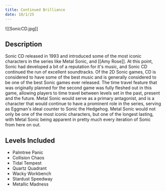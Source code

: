 ```yaml
---
title: Continued Brilliance
date: 10/1/25
---
```



![[SonicCD.jpg]]

## Description

Sonic CD released in 1993 and introduced some of the most iconic characters in the series like Metal Sonic, and [[Amy Rose]]. At this point, Sonic had developed a bit of a reputation for it's music, and Sonic CD continued the run of excellent soundtracks. Of the 2D Sonic games, CD is considered to have some of the best music and is generally considered to be one of the best Sonic games ever released. The time travel feature that was originally planned for the second game was fully fleshed out in this game, allowing players to time travel between levels set in the past, present and the future. Metal Sonic would serve as a primary antagonist, and is a character that would continue to have a prominent role in the series, serving as Eggman's ideal counter to Sonic the Hedgehog. Metal Sonic would not only be one of the most iconic characters, but one of the longest lasting, with Metal Sonic being apparent in pretty much every iteration of Sonic from here on out. 

## Levels Included
- Palmtree Panic
- Collision Chaos
- Tidal Tempest
- Quartz Quadrant
- Wacky Workbench
- Stardust Speedway 
- Metallic Madness
